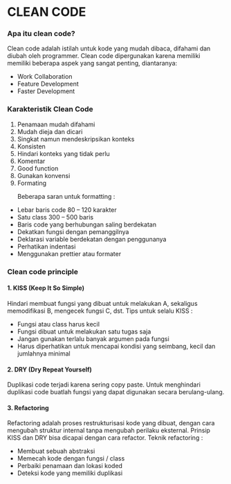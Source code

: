 # CLEAN CODE

### Apa itu clean code?

Clean code adalah istilah untuk kode yang mudah dibaca, difahami dan diubah oleh programmer. Clean code dipergunakan karena memiliki memiliki beberapa aspek yang sangat penting, diantaranya:

- Work Collaboration
- Feature Development
- Faster Development

### Karakteristik Clean Code

1. Penamaan mudah difahami
2. Mudah dieja dan dicari
3. Singkat namun mendeskripsikan konteks
4. Konsisten
5. Hindari konteks yang tidak perlu
6. Komentar
7. Good function
8. Gunakan konvensi
9. Formating
   <p> Beberapa saran untuk formatting : </p>

- Lebar baris code 80 – 120 karakter
- Satu class 300 – 500 baris
- Baris code yang berhubungan saling berdekatan
- Dekatkan fungsi dengan pemanggilnya
- Deklarasi variable berdekatan dengan penggunanya
- Perhatikan indentasi
- Menggunakan prettier atau formater

### Clean code principle

#### 1. KISS (Keep It So Simple)

Hindari membuat fungsi yang dibuat untuk melakukan A, sekaligus memodifikasi B, mengecek fungsi C, dst. Tips untuk selalu KISS :

- Fungsi atau class harus kecil
- Fungsi dibuat untuk melakukan satu tugas saja
- Jangan gunakan terlalu banyak argumen pada fungsi
- Harus diperhatikan untuk mencapai kondisi yang seimbang, kecil dan jumlahnya minimal

#### 2. DRY (Dry Repeat Yourself)

Duplikasi code terjadi karena sering copy paste. Untuk menghindari duplikasi code buatlah fungsi yang dapat digunakan secara berulang-ulang.

#### 3. Refactoring

Refactoring adalah proses restrukturisasi kode yang dibuat, dengan cara mengubah struktur internal tanpa mengubah perilaku eksternal. Prinsip KISS dan DRY bisa dicapai dengan cara refactor.
Teknik refactoring :

- Membuat sebuah abstraksi
- Memecah kode dengan fungsi / class
- Perbaiki penamaan dan lokasi koded
- Deteksi kode yang memiliki duplikasi
